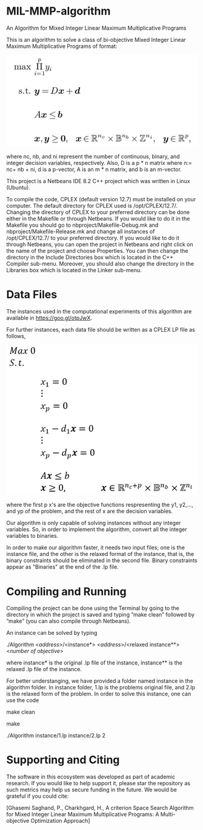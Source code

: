 # MIL-MMP-algorithm
An Algorithm for Mixed Integer Linear Maximum Multiplicative Programs 

This is an algorithm to solve a class of bi-objective Mixed Integer Linear Maximum Multiplicative Programs of format:

![Images](Images/problem.jpg)

where nc, nb, and ni represent the number of continuous, binary, and integer decision variables, respectively. Also, D is a p * n matrix where n:= nc+ nb + ni, d is a p-vector, A is an m * n matrix, and b is an m-vector.

This project is a Netbeans IDE 8.2 C++ project which was written in Linux (Ubuntu).

To compile the code, CPLEX (default version 12.7) must be installed on your computer. The default directory for CPLEX used is /opt/CPLEX/12.7/. Changing the directory of CPLEX to your preferred directory can be done either in the Makefile or through Netbeans. If you would like to do it in the Makefile you should go to nbproject/Makefile-Debug.mk and nbproject/Makefile-Release.mk and change all instances of /opt/CPLEX/12.7/ to your preferred directory. If you would like to do it through Netbeans, you can open the project in Netbeans and right click on the name of the project and choose Properties. You can then change the directory in the Include Directories box which is located in the C++ Compiler sub-menu. Moreover, you should also change the directory in the Libraries box which is located in the Linker sub-menu.

# Data Files
The instances used in the computational experiments of this algorithm are available in https://goo.gl/otpJwX.

For further instances, each data file should be written as a CPLEX LP file as follows,

![Images](Images/instance.jpg)


where the first p x's are the objective functions respresenting the y1, y2,..., and yp of the problem, and the rest of x are the decision variables.

Our algorithm is only capable of solving instances without any integer variables. So, in order to implement the algorithm, convert all the integer variables to binaries.

In order to make our algorithm faster, it needs two input files; one is the instance file, and the other is the relaxed format of the instance, that is, the binary constraints should be eliminated in the second file. Binary constraints appear as "Binaries" at the end of the .lp file.

# Compiling and Running

Compiling the project can be done using the Terminal by going to the directory in which the project is saved and typing ”make clean” followed by ”make” (you can also compile through Netbeans).

An instance can be solved by typing 

./Algorithm <*address*>/<instance*> <*address*>/<relaxed instance**> <*number of objective*>

where instance* is the original .lp file of the instance, instance** is the relaxed .lp file of the instance.

For better understanging, we have provided a folder named instance in the algorithm folder. In instance folder, 1.lp is the problems original file, and 2.lp is the relaxed form of the problem. In order to solve this instance, one can use the code

make clean

make

./Algorithm instance/1.lp instance/2.lp 2

# Supporting and Citing

The software in this ecosystem was developed as part of academic research. If you would like to help support it, please star the repository as such metrics may help us secure funding in the future. We would be grateful if you could cite:

[Ghasemi Saghand, P., Charkhgard, H., A criterion Space Search Algorithm for Mixed Integer Linear Maximum Multiplicative Programs: A Multi-objective Optimization Approach]
